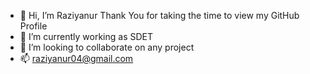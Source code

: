 - 👋 Hi, I’m Raziyanur Thank You for taking the time to view my GitHub Profile 
- 👀 I’m currently working as SDET 
- 💞️ I’m looking to collaborate on any project
- 📫 raziyanur04@gmail.com


              

<!---
raziyanur/raziyanur is a ✨ special ✨ repository because its `README.md` (this file) appears on your GitHub profile.
You can click the Preview link to take a look at your changes.
--->
